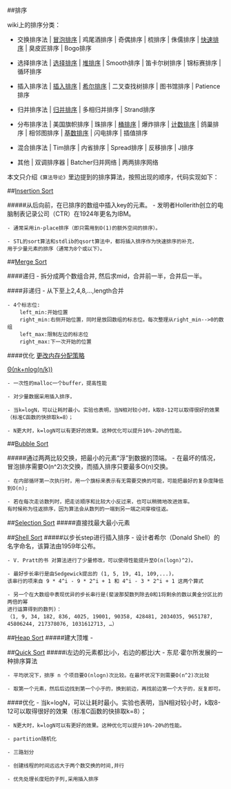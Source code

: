 ##排序


wiki上的排序分类：

* 交换排序法    | [冒泡排序](http://zh.wikipedia.org/wiki/%E5%86%92%E6%B3%A1%E6%8E%92%E5%BA%8F) | 鸡尾酒排序 | 奇偶排序 | 梳排序 | 侏儒排序 | [快速排序](http://zh.wikipedia.org/wiki/%E5%BF%AB%E9%80%9F%E6%8E%92%E5%BA%8F) | 臭皮匠排序 | Bogo排序

* 选择排序法    | [选择排序](http://zh.wikipedia.org/wiki/%E9%80%89%E6%8B%A9%E6%8E%92%E5%BA%8F) | [堆排序](http://zh.wikipedia.org/wiki/%E5%A0%86%E6%8E%92%E5%BA%8F) | Smooth排序 | 笛卡尔树排序 | 锦标赛排序 | 循环排序

* 插入排序法    | [插入排序](http://zh.wikipedia.org/wiki/%E6%8F%92%E5%85%A5%E6%8E%92%E5%BA%8F) | [希尔排序](http://zh.wikipedia.org/wiki/%E5%B8%8C%E5%B0%94%E6%8E%92%E5%BA%8F) | 二叉查找树排序 | 图书馆排序 | Patience排序

* 归并排序法    | [归并排序](http://zh.wikipedia.org/wiki/%E5%BD%92%E5%B9%B6%E6%8E%92%E5%BA%8F) | 多相归并排序 | Strand排序

* 分布排序法    | 美国旗帜排序 | 珠排序 | [桶排序](http://zh.wikipedia.org/wiki/%E6%A1%B6%E6%8E%92%E5%BA%8F) | 爆炸排序 | [计数排序](http://zh.wikipedia.org/wiki/%E8%AE%A1%E6%95%B0%E6%8E%92%E5%BA%8F) | 鸽巢排序 | 相邻图排序 | [基数排序](http://zh.wikipedia.org/wiki/%E5%9F%BA%E6%95%B0%E6%8E%92%E5%BA%8F) | 闪电排序 | 插值排序

* 混合排序法    | Tim排序 | 内省排序 | Spread排序 | 反移排序 | J排序

* 其他 | 双调排序器 | Batcher归并网络 | 两两排序网络

本文只介绍`《算法导论》`里边提到的排序算法，按照出现的顺序，代码实现如下：

##[Insertion Sort](./src/insertion_sort.cpp)

#####从后向前，在已排序的数组中插入key的元素。
    - 发明者Hollerith创立的电脑制表记录公司（CTR）在1924年更名为IBM。

    - 通常采用in-place排序（即只需用到O(1)的额外空间的排序）。
    
    - STL的sort算法和stdlib的qsort算法中，都将插入排序作为快速排序的补充，
    用于少量元素的排序（通常为8个或以下）。

##[Merge Sort](./src/mergesort.cpp)

####递归
    - 拆分成两个数组合并, 然后求mid，合并前一半，合并后一半。

####非递归
    - 从下至上2,4,8,...,length合并

    - 4个标志位:
        left_min:开始位置
        right_min:右侧开始位置，同时是放回数组的标志位。每次整理从right_min-->0的数组
        left_max:限制左边的标志位
        right_max:下一次开始的位置 

####优化
[更改内存分配策略](http://blog.kingsamchen.com/archives/668)

[Θ(nk+nlog(n/k))](http://blog.kingsamchen.com/archives/715?replytocom=1328)

    - 一次性的malloc一个buffer，提高性能 

    - 对少量数据采用插入排序，

    - 当k=logN，可以让耗时最小。实验也表明，当N相对较小时，k取8-12可以取得很好的效果（标准C函数的快排取k=8）；
    
    - N更大时，k=logN可以有更好的效果。这种优化可以提升10%-20%的性能。

##[Bubble Sort](./src/bubble_sort.cpp)

#####通过两两比较交换，把最小的元素“浮”到数据的顶端。
    - 在最坏的情况，冒泡排序需要O(n^2)次交换，而插入排序只要最多O(n)交换。

    - 在内部循环第一次执行时，用一个旗标来表示有无需要交换的可能，可能把最好的复杂度降低到O(n);

    - 若在每次走访数列时，把走访顺序和比较大小反过来，也可以稍微地改进效率。
    有时候称为往返排序，因为算法会从数列的一端到另一端之间穿梭往返。

##[Selection Sort](./src/selection_sort.cpp)
#####直接找最大最小元素

##[Shell Sort](./src/shell_sort.cpp)
#####以步长step进行插入排序
    - 设计者希尔（Donald Shell）的名字命名，该算法由1959年公布。

    - V. Pratt的书 对算法进行了少量修改，可以使得性能提升至O(n(logn)^2)。

    - 最好步长串行是由Sedgewick提出的 (1, 5, 19, 41, 109,...)，
    该串行的项来自 9 * 4^i - 9 * 2^i + 1 和 4^i - 3 * 2^i + 1 这两个算式

    - 另一个在大数组中表现优异的步长串行是(斐波那契数列除去0和1将剩余的数以黄金分区比的两倍的幂
    进行运算得到的数列)：
    （1, 9, 34, 182, 836, 4025, 19001, 90358, 428481, 2034035, 9651787, 45806244, 217378076, 1031612713, …）

##[Heap Sort](./src/heapsort.cpp)
#####建大顶堆
    - 

##[Quick Sort](./src/quicksort.cpp)
#####i左边的元素都比i小，右边的都比i大
    - 东尼·霍尔所发展的一种排序算法

    - 平均状况下，排序 n 个项目要Ο(nlogn)次比较。在最坏状况下则需要Ο(n^2)次比较
    
    - 取第一个元素，然后后边找到第一个小于的，换到前边，再找前边第一个大于的，反复即可。

####优化
    - 当k=logN，可以让耗时最小。实验也表明，当N相对较小时，k取8-12可以取得很好的效果（标准C函数的快排取k=8）；
    
    - N更大时，k=logN可以有更好的效果。这种优化可以提升10%-20%的性能。

    - partition随机化

    - 三路划分

    - 创建线程的时间远远大于两个数交换的时间,并行

    - 优先处理长度短的子列,采用插入排序





